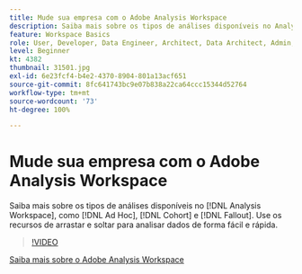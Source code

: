 ```yaml
---
title: Mude sua empresa com o Adobe Analysis Workspace
description: Saiba mais sobre os tipos de análises disponíveis no Analysis Workspace, como Ad hoc, Coorte e Fallout. Use os recursos de arrastar e soltar para analisar dados de forma fácil e rápida.
feature: Workspace Basics
role: User, Developer, Data Engineer, Architect, Data Architect, Admin, Leader
level: Beginner
kt: 4382
thumbnail: 31501.jpg
exl-id: 6e23fcf4-b4e2-4370-8904-801a13acf651
source-git-commit: 8fc641743bc9e07b838a22ca64ccc15344d52764
workflow-type: tm+mt
source-wordcount: '73'
ht-degree: 100%

---
```


# Mude sua empresa com o Adobe Analysis Workspace

Saiba mais sobre os tipos de análises disponíveis no [!DNL Analysis Workspace], como [!DNL Ad Hoc], [!DNL Cohort] e [!DNL Fallout]. Use os recursos de arrastar e soltar para analisar dados de forma fácil e rápida.

>[!VIDEO](https://video.tv.adobe.com/v/36309/?quality=12&learn=on&captions=por_br)

[Saiba mais sobre o Adobe Analysis Workspace](https://business.adobe.com/br/products/analytics/ad-hoc-analysis.html?sdid=T32PLYTV&mv=search)
